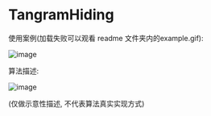 # TangramHiding

使用案例(加载失败可以观看 readme 文件夹内的example.gif): 

![image](https://github.com/freezeailis/TangramImgHiding/blob/main/readme/example.gif)



算法描述:

![image](https://github.com/freezeailis/TangramImgHiding/blob/main/readme/10.png)

(仅做示意性描述, 不代表算法真实实现方式)
